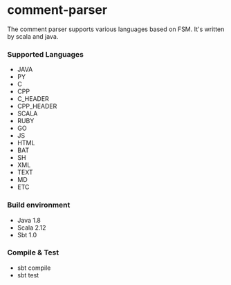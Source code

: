 # comment-parser
The comment parser supports various languages based on FSM. It's written by scala and java.

### Supported Languages

- JAVA
- PY
- C
- CPP
- C_HEADER
- CPP_HEADER
- SCALA
- RUBY
- GO
- JS
- HTML
- BAT
- SH
- XML
- TEXT
- MD
- ETC

### Build environment

- Java 1.8
- Scala 2.12
- Sbt 1.0

### Compile & Test

- sbt compile
- sbt test
